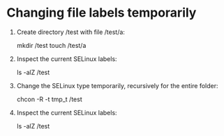 # Changing file labels temporarily

1. Create directory /test with file /test/a:

     mkdir /test
     touch /test/a

2. Inspect the current SELinux labels:

     ls -alZ /test

3. Change the SELinux type temporarily, recursively for the entire folder:

     chcon -R -t tmp_t /test

4. Inspect the current SELinux labels:

     ls -alZ /test
